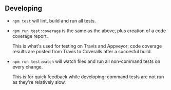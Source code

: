 ## Developing

- `npm test` will lint, build and run all tests.

- `npm run test:coverage` is the same as the above, plus creation of a code coverage report.

  This is what's used for testing on Travis and Appveyor; code coverage results are posted from Travis to Coveralls after a succesful build.

- `npm run test:watch` will watch files and run all non-command tests on every change.

  This is for quick feedback while developing; command tests are not run as they're relatively slow.
